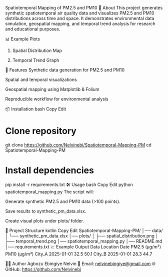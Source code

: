 Spatiotemporal Mapping of PM2.5 and PM10
📌 About
This project generates synthetic spatiotemporal air quality data and visualizes PM2.5 and PM10 distributions across time and space. It demonstrates environmental data simulation, geospatial mapping, and temporal trend analysis for research and educational purposes.

📊 Example Plots
1. Spatial Distribution Map

2. Temporal Trend Graph

🚀 Features
Synthetic data generation for PM2.5 and PM10

Spatial and temporal visualizations

Geospatial mapping using Matplotlib & Folium

Reproducible workflow for environmental analysis

📦 Installation
bash
Copy
Edit
# Clone repository
git clone https://github.com/Nelvinebi/Spatiotemporal-Mapping-PM
cd Spatiotemporal-Mapping-PM

# Install dependencies
pip install -r requirements.txt
🛠 Usage
bash
Copy
Edit
python spatiotemporal_mapping.py
The script will:

Generate synthetic PM2.5 and PM10 data (>100 points).

Save results to synthetic_pm_data.xlsx.

Create visual plots under plots/ folder.

📂 Project Structure
kotlin
Copy
Edit
Spatiotemporal-Mapping-PM/
│── data/
│   └── synthetic_pm_data.xlsx
│── plots/
│   ├── spatial_distribution.png
│   ├── temporal_trend.png
│── spatiotemporal_mapping.py
│── README.md
│── requirements.txt
📈 Example Output Data
Location	Date	PM2.5 (µg/m³)	PM10 (µg/m³)
City_A	2025-01-01	32.5	50.1
City_B	2025-01-01	28.3	44.7

🧑‍💻 Author
Agbozu Ebingiye Nelvin
📧 Email: nelvinebingiye@gmail.com
🌐 GitHub: https://github.com/Nelvinebi
